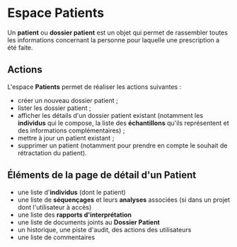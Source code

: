 # Espace Patients

Un **patient** ou **dossier patient** est un objet qui permet de rassembler toutes les informations concernant la personne pour laquelle une prescription a été faite.

## Actions

L'espace **Patients** permet de réaliser les actions suivantes :

- créer un nouveau dossier patient ;
- lister les dossier patient ;
- afficher les détails d'un dossier patient existant (notamment les **individus** qui le compose, la liste des **échantillons** qu'ils représentent et des informations complémentaires) ;
- mettre à jour un patient existant ;
- supprimer un patient (notamment pour prendre en compte le souhait de rétractation du patient).

## Éléments de la page de détail d'un **Patient**

- une liste d'**individus** (dont le patient)
- une liste de **séquençages** et leurs **analyses** associées (si dans un projet dont l'utilisateur à accès)
- une liste des **rapports d'interprétation**
- une liste de documents joints au **Dossier Patient**
- un historique, une piste d'audit, des actions des utilisateurs
- une liste de commentaires
